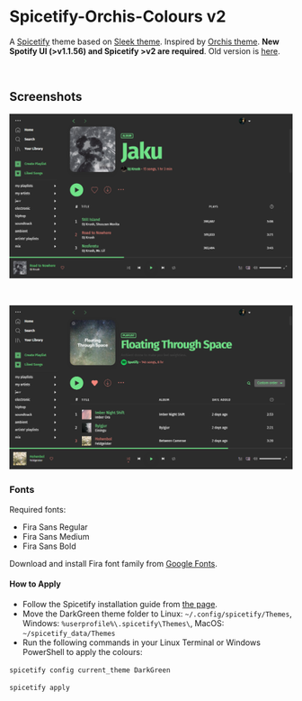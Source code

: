 # Spicetify-Orchis-Colours v2

A [Spicetify](https://github.com/khanhas/spicetify-cli) theme based on [Sleek theme](https://github.com/morpheusthewhite/spicetify-themes/tree/v2/Sleek). Inspired by [Orchis theme](https://github.com/vinceliuice/Orchis-theme). **New Spotify UI (>v1.1.56) and Spicetify >v2 are required**. Old version is [here](https://github.com/canbeardig/Spicetify-Orchis-Colours). 

<br/>

## Screenshots

![screenshot](screenshot.png)

<br/>

![screenshot2](screenshot2.png)


### Fonts

Required fonts:
 - Fira Sans Regular
 - Fira Sans Medium
 - Fira Sans Bold

Download and install Fira font family from [Google Fonts](https://fonts.google.com/specimen/Fira+Sans).


#### How to Apply

 - Follow the Spicetify installation guide from [the page](https://github.com/khanhas/spicetify-cli).
 - Move the DarkGreen theme folder to Linux: ```~/.config/spicetify/Themes```, Windows: ```%userprofile%\.spicetify\Themes\```, MacOS: ```~/spicetify_data/Themes```
 - Run the following commands in your Linux Terminal or Windows PowerShell to apply the colours:
 
 ```spicetify config current_theme DarkGreen```
 
 ```spicetify apply```
 
 


